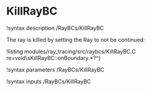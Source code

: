 # KillRayBC

!syntax description /RayBCs/KillRayBC

The ray is killed by setting the Ray to not be continued:

!listing modules/ray_tracing/src/raybcs/KillRayBC.C re=void\sKillRayBC::onBoundary.*?^}

!syntax parameters /RayBCs/KillRayBC

!syntax inputs /RayBCs/KillRayBC

